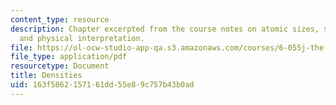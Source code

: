 ```yaml
---
content_type: resource
description: Chapter excerpted from the course notes on atomic sizes, substance densities,
  and physical interpretation.
file: https://ol-ocw-studio-app-qa.s3.amazonaws.com/courses/6-055j-the-art-of-approximation-in-science-and-engineering-spring-2008/163f5862157161dd55e89c757b43b0ad_apr04a.pdf
file_type: application/pdf
resourcetype: Document
title: Densities
uid: 163f5862-1571-61dd-55e8-9c757b43b0ad
---
```

